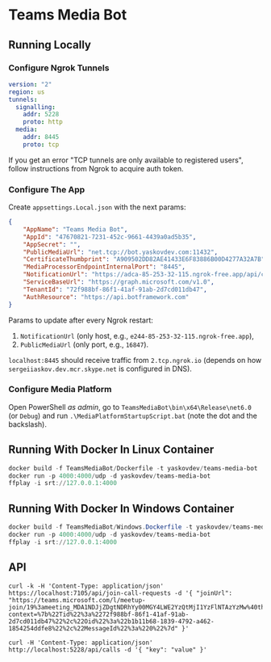 # Teams Media Bot

## Running Locally

### Configure Ngrok Tunnels

```yaml
version: "2"
region: us
tunnels:
  signalling:
    addr: 5228
    proto: http
  media:
    addr: 8445
    proto: tcp
```

If you get an error "TCP tunnels are only available to registered users", follow instructions from Ngrok to acquire auth
token.

### Configure The App

Create `appsettings.Local.json` with the next params:

```json
{
    "AppName": "Teams Media Bot",
    "AppId": "47670821-7231-452c-9661-4439a0ad5b35",
    "AppSecret": "",
    "PublicMediaUrl": "net.tcp://bot.yaskovdev.com:11432",
    "CertificateThumbprint": "A909502DD82AE41433E6F83886B00D4277A32A7B",
    "MediaProcessorEndpointInternalPort": "8445",
    "NotificationUrl": "https://adca-85-253-32-115.ngrok-free.app/api/calls",
    "ServiceBaseUrl": "https://graph.microsoft.com/v1.0",
    "TenantId": "72f988bf-86f1-41af-91ab-2d7cd011db47",
    "AuthResource": "https://api.botframework.com"
}
```

Params to update after every Ngrok restart:

1. `NotificationUrl` (only host, e.g., `e244-85-253-32-115.ngrok-free.app`),
2. `PublicMediaUrl` (only port, e.g., `16847`).

`localhost:8445` should receive traffic from `2.tcp.ngrok.io` (depends on how `sergeiiaskov.dev.mcr.skype.net` is
configured in DNS).

### Configure Media Platform

Open PowerShell *as admin*, go to `TeamsMediaBot\bin\x64\Release\net6.0` (or `Debug`) and
run `.\MediaPlatformStartupScript.bat` (note the dot and the backslash).

## Running With Docker In Linux Container

```powershell
docker build -f TeamsMediaBot/Dockerfile -t yaskovdev/teams-media-bot .
docker run -p 4000:4000/udp -d yaskovdev/teams-media-bot
ffplay -i srt://127.0.0.1:4000
```

## Running With Docker In Windows Container

```powershell
docker build -f TeamsMediaBot/Windows.Dockerfile -t yaskovdev/teams-media-bot .
docker run -p 4000:4000/udp -d yaskovdev/teams-media-bot
ffplay -i srt://127.0.0.1:4000
```

## API

```shell
curl -k -H 'Content-Type: application/json' https://localhost:7105/api/join-call-requests -d '{ "joinUrl": "https://teams.microsoft.com/l/meetup-join/19%3ameeting_MDA1NDJjZDgtNDRhYy00MGY4LWE2YzQtMjI1YzFlNTAzYzMw%40thread.v2/0?context=%7b%22Tid%22%3a%2272f988bf-86f1-41af-91ab-2d7cd011db47%22%2c%22Oid%22%3a%22b1b11b68-1839-4792-a462-1854254ddfe8%22%2c%22MessageId%22%3a%220%22%7d" }'
```

```shell
curl -H 'Content-Type: application/json' http://localhost:5228/api/calls -d '{ "key": "value" }'
```
